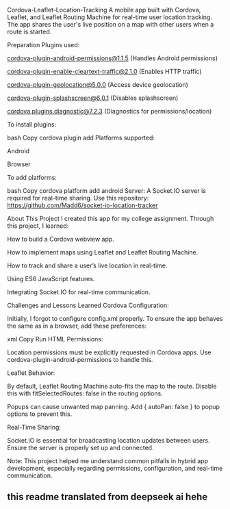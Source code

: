 Cordova-Leaflet-Location-Tracking
A mobile app built with Cordova, Leaflet, and Leaflet Routing Machine for real-time user location tracking. The app shares the user's live position on a map with other users when a route is started.

Preparation
Plugins used:

cordova-plugin-android-permissions@1.1.5 (Handles Android permissions)

cordova-plugin-enable-cleartext-traffic@2.1.0 (Enables HTTP traffic)

cordova-plugin-geolocation@5.0.0 (Access device geolocation)

cordova-plugin-splashscreen@6.0.1 (Disables splashscreen)

cordova.plugins.diagnostic@7.2.3 (Diagnostics for permissions/location)

To install plugins:

bash
Copy
cordova plugin add <plugin-name>
Platforms supported:

Android

Browser

To add platforms:

bash
Copy
cordova platform add android
Server:
A Socket.IO server is required for real-time sharing. Use this repository:
https://github.com/Madd6/socket-io-location-tracker

About This Project
I created this app for my college assignment. Through this project, I learned:

How to build a Cordova webview app.

How to implement maps using Leaflet and Leaflet Routing Machine.

How to track and share a user’s live location in real-time.

Using ES6 JavaScript features.

Integrating Socket.IO for real-time communication.

Challenges and Lessons Learned
Cordova Configuration:

Initially, I forgot to configure config.xml properly. To ensure the app behaves the same as in a browser, add these preferences:

xml
Copy
<preference name="scheme" value="https" />
<preference name="hostname" value="localhost" />
Run HTML
Permissions:

Location permissions must be explicitly requested in Cordova apps. Use cordova-plugin-android-permissions to handle this.

Leaflet Behavior:

By default, Leaflet Routing Machine auto-fits the map to the route. Disable this with fitSelectedRoutes: false in the routing options.

Popups can cause unwanted map panning. Add { autoPan: false } to popup options to prevent this.

Real-Time Sharing:

Socket.IO is essential for broadcasting location updates between users. Ensure the server is properly set up and connected.

Note: This project helped me understand common pitfalls in hybrid app development, especially regarding permissions, configuration, and real-time communication.


<h2>this readme translated from deepseek ai hehe</h2>
